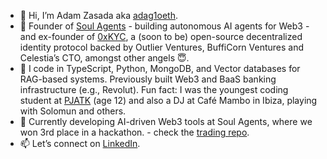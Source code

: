 - 👋 Hi, I’m Adam Zasada aka [adag1oeth](https://www.x.com/adag1oeth/).
- 👀 Founder of [Soul Agents](https://www.x.com/soul_agents/) - building autonomous AI agents for Web3 - and ex-founder of [0xKYC](https://www.x.com/0xKYC/), a (soon to be) open-source decentralized identity protocol backed by Outlier Ventures, BuffiCorn Ventures and Celestia’s CTO, amongst other angels 😇.
- 🌱 I code in TypeScript, Python, MongoDB, and Vector databases for RAG-based systems. Previously built Web3 and BaaS banking infrastructure (e.g., Revolut). Fun fact: I was the youngest coding student at [PJATK](https://pja.edu.pl/) (age 12) and also a DJ at Café Mambo in Ibiza, playing with Solomun and others.
- 💞️ Currently developing AI-driven Web3 tools at Soul Agents, where we won 3rd place in a hackathon. - check the [trading repo](https://www.github.com/adamzasada/trading/).
- 📫 Let’s connect on [LinkedIn](https://www.linkedin.com/in/azasada/).
